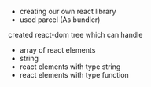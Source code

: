  - creating our own react library 
 - used parcel (As bundler)
 
 created react-dom tree which can handle
 - array of react elements
 - string
 - react elements with type string
 - react elements with type function
